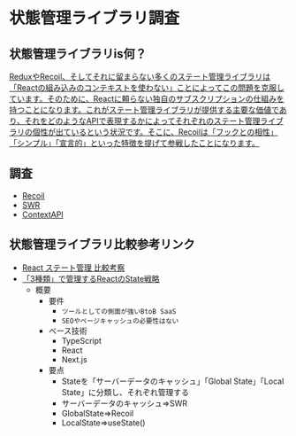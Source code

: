 # 状態管理ライブラリ調査

## 状態管理ライブラリis何？

[ReduxやRecoil、そしてそれに留まらない多くのステート管理ライブラリは「Reactの組み込みのコンテキストを使わない」ことによってこの問題を克服しています。そのために、Reactに頼らない独自のサブスクリプションの仕組みを持つことになります。これがステート管理ライブラリが提供する主要な価値であり、それをどのようなAPIで表現するかによってそれぞれのステート管理ライブラリの個性が出ているという状況です。そこに、Recoilは「フックとの相性」「シンプル」「宣言的」といった特徴を提げて参戦したことになります。](https://blog.uhy.ooo/entry/2020-05-16/recoil-first-impression/#:~:text=Redux%E3%82%84Recoil%E3%80%81%E3%81%9D%E3%81%97%E3%81%A6%E3%81%9D%E3%82%8C%E3%81%AB%E7%95%99%E3%81%BE%E3%82%89%E3%81%AA%E3%81%84%E5%A4%9A%E3%81%8F%E3%81%AE%E3%82%B9%E3%83%86%E3%83%BC%E3%83%88%E7%AE%A1%E7%90%86%E3%83%A9%E3%82%A4%E3%83%96%E3%83%A9%E3%83%AA%E3%81%AF%E3%80%8CReact%E3%81%AE%E7%B5%84%E3%81%BF%E8%BE%BC%E3%81%BF%E3%81%AE%E3%82%B3%E3%83%B3%E3%83%86%E3%82%AD%E3%82%B9%E3%83%88%E3%82%92%E4%BD%BF%E3%82%8F%E3%81%AA%E3%81%84%E3%80%8D%E3%81%93%E3%81%A8%E3%81%AB%E3%82%88%E3%81%A3%E3%81%A6%E3%81%93%E3%81%AE%E5%95%8F%E9%A1%8C%E3%82%92%E5%85%8B%E6%9C%8D%E3%81%97%E3%81%A6%E3%81%84%E3%81%BE%E3%81%99%E3%80%82%E3%81%9D%E3%81%AE%E3%81%9F%E3%82%81%E3%81%AB%E3%80%81React%E3%81%AB%E9%A0%BC%E3%82%89%E3%81%AA%E3%81%84%E7%8B%AC%E8%87%AA%E3%81%AE%E3%82%B5%E3%83%96%E3%82%B9%E3%82%AF%E3%83%AA%E3%83%97%E3%82%B7%E3%83%A7%E3%83%B3%E3%81%AE%E4%BB%95%E7%B5%84%E3%81%BF%E3%82%92%E6%8C%81%E3%81%A4%E3%81%93%E3%81%A8%E3%81%AB%E3%81%AA%E3%82%8A%E3%81%BE%E3%81%99%E3%80%82%E3%81%93%E3%82%8C%E3%81%8C%E3%82%B9%E3%83%86%E3%83%BC%E3%83%88%E7%AE%A1%E7%90%86%E3%83%A9%E3%82%A4%E3%83%96%E3%83%A9%E3%83%AA%E3%81%8C%E6%8F%90%E4%BE%9B%E3%81%99%E3%82%8B%E4%B8%BB%E8%A6%81%E3%81%AA%E4%BE%A1%E5%80%A4%E3%81%A7%E3%81%82%E3%82%8A%E3%80%81%E3%81%9D%E3%82%8C%E3%82%92%E3%81%A9%E3%81%AE%E3%82%88%E3%81%86%E3%81%AAAPI%E3%81%A7%E8%A1%A8%E7%8F%BE%E3%81%99%E3%82%8B%E3%81%8B%E3%81%AB%E3%82%88%E3%81%A3%E3%81%A6%E3%81%9D%E3%82%8C%E3%81%9E%E3%82%8C%E3%81%AE%E3%82%B9%E3%83%86%E3%83%BC%E3%83%88%E7%AE%A1%E7%90%86%E3%83%A9%E3%82%A4%E3%83%96%E3%83%A9%E3%83%AA%E3%81%AE%E5%80%8B%E6%80%A7%E3%81%8C%E5%87%BA%E3%81%A6%E3%81%84%E3%82%8B%E3%81%A8%E3%81%84%E3%81%86%E7%8A%B6%E6%B3%81%E3%81%A7%E3%81%99%E3%80%82%E3%81%9D%E3%81%93%E3%81%AB%E3%80%81Recoil%E3%81%AF%E3%80%8C%E3%83%95%E3%83%83%E3%82%AF%E3%81%A8%E3%81%AE%E7%9B%B8%E6%80%A7%E3%80%8D%E3%80%8C%E3%82%B7%E3%83%B3%E3%83%97%E3%83%AB%E3%80%8D%E3%80%8C%E5%AE%A3%E8%A8%80%E7%9A%84%E3%80%8D%E3%81%A8%E3%81%84%E3%81%A3%E3%81%9F%E7%89%B9%E5%BE%B4%E3%82%92%E6%8F%90%E3%81%92%E3%81%A6%E5%8F%82%E6%88%A6%E3%81%97%E3%81%9F%E3%81%93%E3%81%A8%E3%81%AB%E3%81%AA%E3%82%8A%E3%81%BE%E3%81%99%E3%80%82)

## 調査
- [Recoil](StateManagement/Recoil.md)
- [SWR](StateManagement/SWR.md)
- [ContextAPI]()

## 状態管理ライブラリ比較参考リンク

- [React ステート管理 比較考察](https://blog.uhy.ooo/entry/2021-07-24/react-state-management/)
- [「3種類」で管理するReactのState戦略](https://zenn.dev/yoshiko/articles/607ec0c9b0408d)
  - 概要
    - 要件
      - `ツールとしての側面が強いBtoB SaaS`
      - `SEOやページキャッシュの必要性はない`
    - ベース技術
      - TypeScript
      - React
      - Next.js
    - 要点
      - Stateを「サーバーデータのキャッシュ」「Global State」「Local State」に分類し、それぞれ管理する
      - サーバーデータのキャッシュ=>SWR
      - GlobalState=>Recoil
      - LocalState=>useState()